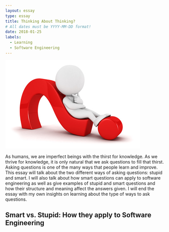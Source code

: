 ```yaml
---
layout: essay
type: essay
title: Thinking About Thinking?
# All dates must be YYYY-MM-DD format!
date: 2018-01-25
labels:
  - Learning
  - Software Engineering
---
```


<img class="ui medium right floated rounded image" src="../images/questions-reponses-profits.jpg">

As humans, we are imperfect beings with the thirst for knowledge. As we thrive for knowledge, it is only natural that we ask questions to fill that thirst. Asking questions is one of the many ways that people learn and improve. This essay will talk about the two different ways of asking questions: stupid and smart. I will also talk about how smart questions can apply to software engineering as well as give examples of stupid and smart questions and how their structure and meaning affect the answers given. I will end the essay with my own insights on learning about the type of ways to ask questions. 

## Smart vs. Stupid: How they apply to Software Engineering

